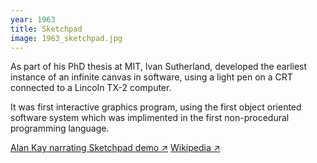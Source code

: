 ```yaml
---
year: 1963
title: Sketchpad
image: 1963_sketchpad.jpg
---
```


As part of his PhD thesis at MIT, Ivan Sutherland, developed the earliest
instance of an infinite canvas in software, using a light pen on a CRT connected
to a Lincoln TX-2 computer.

It was first interactive graphics program, using the first object oriented
software system which was implimented in the first non-procedural programming
language.

<a href="https://archive.org/details/AlanKeyD1987" target="_blank">Alan Kay
narrating Sketchpad demo ↗</a>
<a href="https://en.wikipedia.org/wiki/Sketchpad" target="_blank">Wikipedia
↗</a>

